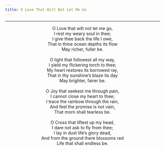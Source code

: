 ```yaml
---
title: O Love That Wilt Not Let Me Go
---
```


---
<center>
O Love that wilt not let me go,<br/>
I rest my weary soul in thee;<br/>
I give thee back the life I owe,<br/>
That in thine ocean depths its flow<br/>
May richer, fuller be.<br/>
<br/>
O light that followest all my way,<br/>
I yield my flickering torch to thee;<br/>
My heart restores its borrowed ray,<br/>
That in thy sunshine’s blaze its day<br/>
May brighter, fairer be.<br/>
<br/>
O Joy that seekest me through pain,<br/>
I cannot close my heart to thee;<br/>
I trace the rainbow through the rain,<br/>
And feel the promise is not vain,<br/>
That morn shall tearless be.<br/>
<br/>
O Cross that liftest up my head,<br/>
I dare not ask to fly from thee;<br/>
I lay in dust life’s glory dead,<br/>
And from the ground there blossoms red<br/>
Life that shall endless be.
</center>
